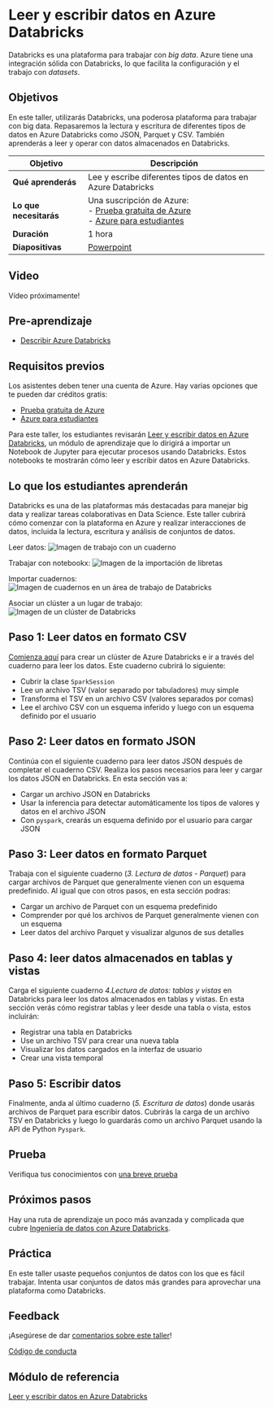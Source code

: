 # Leer y escribir datos en Azure Databricks

Databricks es una plataforma para trabajar con _big data_. Azure tiene una integración sólida con Databricks, lo que facilita la configuración y el trabajo con _datasets_.

## Objetivos

En este taller, utilizarás Databricks, una poderosa plataforma para trabajar con big data. Repasaremos la lectura y escritura de diferentes tipos de datos en Azure Databricks como JSON, Parquet y CSV. También aprenderás a leer y operar con datos almacenados en Databricks.

| **Objetivo** | Descripción |
| -------------------------------------------- | ---------------------------------------------------------------------- |
| **Qué aprenderás** | Lee y escribe diferentes tipos de datos en Azure Databricks |
| **Lo que necesitarás** | Una suscripción de Azure: <br> - [Prueba gratuita de Azure](https://azure.microsoft.com/free/?WT.mc_id=academic-56680-alfredodeza) <br> - [Azure para estudiantes ](https://azure.microsoft.com/free/students/?WT.mc_id=academic-56680-alfredodeza)</li></ul> |
| **Duración** | 1 hora |
| **Diapositivas** | [Powerpoint](../../slides.pptx) |

## Video

Vídeo próximamente!

## Pre-aprendizaje

- [Describir Azure Databricks](https://docs.microsoft.com/es-es/learn/modules/describe-azure-databricks/?WT.mc_id=academic-56680-alfredodeza)

## Requisitos previos

Los asistentes deben tener una cuenta de Azure. Hay varias opciones que te pueden dar créditos gratis:

- [Prueba gratuita de Azure](https://azure.microsoft.com/free/?WT.mc_id=academic-56680-alfredodeza)
- [Azure para estudiantes](https://azure.microsoft.com/free/students/?WT.mc_id=academic-56680-alfredodeza)

Para este taller, los estudiantes revisarán [Leer y escribir datos en Azure Databricks](https://docs.microsoft.com/es-es/learn/modules/read-write-data-azure-databricks/?WT.mc_id=academic-56680-alfredodeza), un módulo de aprendizaje que lo dirigirá a importar un Notebook de Jupyter para ejecutar procesos usando Databricks. Estos notebooks te mostrarán cómo leer y escribir datos en Azure Databricks.

## Lo que los estudiantes aprenderán

Databricks es una de las plataformas más destacadas para manejar big data y realizar tareas colaborativas en Data Science. Este taller cubrirá cómo comenzar con la plataforma en Azure y realizar interacciones de datos, incluida la lectura, escritura y análisis de conjuntos de datos.

Leer datos:
![Imagen de trabajo con un cuaderno](../../images/workspace.png)

Trabajar con notebookx:
![Imagen de la importación de libretas](../../images/notebook.png)

Importar cuadernos:
![Imagen de cuadernos en un área de trabajo de Databricks](../../images/import.png)

Asociar un clúster a un lugar de trabajo:
![Imagen de un clúster de Databricks](../../images/cluster.png)

## Paso 1: Leer datos en formato CSV

[Comienza aquí](https://docs.microsoft.com/es-es/learn/modules/describe-azure-databricks/5-exercise-work-notebooks?WT.mc_id=academic-56680-alfredodeza) para crear un clúster de Azure Databricks e ir a través del cuaderno para leer los datos. Este cuaderno cubrirá lo siguiente:

- Cubrir la clase `SparkSession`
- Lee un archivo TSV (valor separado por tabuladores) muy simple
- Transforma el TSV en un archivo CSV (valores separados por comas)
- Lee el archivo CSV con un esquema inferido y luego con un esquema definido por el usuario

## Paso 2: Leer datos en formato JSON

Continúa con el siguiente cuaderno para leer datos JSON después de completar el cuaderno CSV. Realiza los pasos necesarios para leer y cargar los datos JSON en Databricks. En esta sección vas a:

- Cargar un archivo JSON en Databricks
- Usar la inferencia para detectar automáticamente los tipos de valores y datos en el archivo JSON
- Con `pyspark`, crearás un esquema definido por el usuario para cargar JSON

## Paso 3: Leer datos en formato Parquet

Trabaja con el siguiente cuaderno (_3. Lectura de datos - Parquet_) para cargar archivos de Parquet que generalmente vienen con un esquema predefinido. Al igual que con otros pasos, en esta sección podras:

- Cargar un archivo de Parquet con un esquema predefinido
- Comprender por qué los archivos de Parquet generalmente vienen con un esquema
- Leer datos del archivo Parquet y visualizar algunos de sus detalles


## Paso 4: leer datos almacenados en tablas y vistas

Carga el siguiente cuaderno _4.Lectura de datos: tablas y vistas_ en Databricks para leer los datos almacenados en tablas y vistas. En esta sección verás cómo registrar tablas y leer desde una tabla o vista, estos incluirán:

- Registrar una tabla en Databricks
- Use un archivo TSV para crear una nueva tabla
- Visualizar los datos cargados en la interfaz de usuario
- Crear una vista temporal

## Paso 5: Escribir datos

Finalmente, anda al último cuaderno (_5. Escritura de datos_) donde usarás archivos de Parquet para escribir datos. Cubrirás la carga de un archivo TSV en Databricks y luego lo guardarás como un archivo Parquet usando la API de Python `Pyspark`.

## Prueba

Verifiqua tus conocimientos con [una breve prueba](https://docs.microsoft.com/es-es/learn/modules/read-write-data-azure-databricks/8-knowledge-check?WT.mc_id=academic-56680-alfredodeza)

## Próximos pasos

Hay una ruta de aprendizaje un poco más avanzada y complicada que cubre [Ingeniería de datos con Azure Databricks](https://docs.microsoft.com/es-es/learn/paths/data-engineer-azure-databricks/?WT.mc_id=academic-56680-alfredodeza).

## Práctica

En este taller usaste pequeños conjuntos de datos con los que es fácil trabajar. Intenta usar conjuntos de datos más grandes para aprovechar una plataforma como Databricks.

## Feedback

¡Asegúrese de dar [comentarios sobre este taller](https://forms.office.com/r/MdhJWMZthR)!

[Código de conducta](../../CODE_OF_CONDUCT.md)

## Módulo de referencia

[Leer y escribir datos en Azure Databricks](https://docs.microsoft.com/es-es/learn/modules/read-write-data-azure-databricks/?WT.mc_id=academic-56680-alfredodeza)
